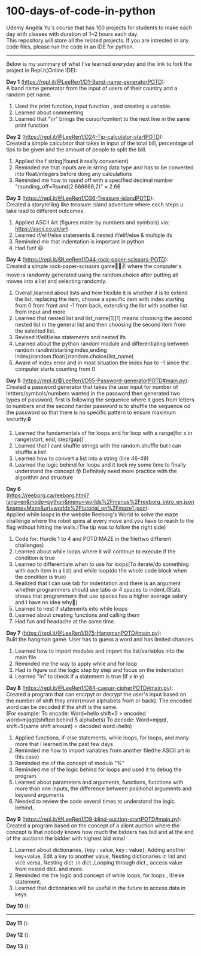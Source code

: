 # 100-days-of-code-in-python
Udemy Angela Yu's course that has 100 projects for students to make each day with classes with duration of 1~2 hours each day.<br>
This repository will store all the related projects. If you are intrested in any code files, please run the code in an IDE for python.<hr>

Below is my summary of what I've learned everyday and the link to fork the project in Repl.it(Online IDE):

<b>Day 1</b> (https://repl.it/@LeeRen1/D1-Band-name-generatorPOTD):<br>
A band name generator from the input of users of their country and a random pet name.
1. Used the print function, input function , and creating a variable.
2. Learned about commenting
3. Learned that "\n" brings the cursor/content to the next line in the same print function

<b>Day 2</b> (https://repl.it/@LeeRen1/D24-Tip-calculator-startPOTD):<br>
Created a simple calculator that takes in input of the total bill, percentage of tips to be given and the amount of people to split the bill. 
1. Applied the f string(found it really convenient)
2. Reminded me that inputs are in string data type and has to be converted into float/integers before dong any calculations
3. Reminded me how to round off with a specified decimal number "rounding_off=Round(2.666666,2)" = 2.66

<b>Day 3</b> (https://repl.it/@LeeRen1/D36-Treasure-islandPOTD):<br>
Created a storytelling like treasure island adventure where each steps u take lead to different outcomes.
1. Applied ASCII Art (figures made by numbers and symbols) via: https://ascii.co.uk/art
2. Learned if/elif/else statements & nested if/elif/else & multiple ifs
3. Reminded me that indentation is important in python
4. Had fun! 😆

<b>Day 4</b> (https://repl.it/@LeeRen1/D44-rock-paper-scissors-POTD):<br>
Created a simple rock-paper-scissors game👊🤚✌ where the computer's move is randomly generated using the random.choice after putting all moves into a list and selecting randomly.
1. Overall,learned about lists and how flexible it is whether it is to extend the list, replacing the item, choose a specific item with index starting from 0 from front and -1 from back, extending the list with another list from input and more
2. Learned that nested list and list_name[1][1] means choosing the second nested list in the general list and then choosing the second item from the selected list.
3. Revised if/elif/else statements and nested ifs
4. Learned about the python random module and differentiating between random.randint(starting index,ending index)/random.float()/random.choice(list_name)
5. Aware of index error and in most situation the index has to -1 since the computer starts counting from 0

<b>Day 5</b> (https://repl.it/@LeeRen1/D55-Password-generatorPOTD#main.py):<br>
Created a password generator that takes the user input for number of lettters/symbols/numbers wanted in the password then generated two types of password, first is following the sequence where it goes from letters to numbers and the second harder password is to shuffle the sequence od the password so that there is no specific pattern to ensure maximum security.🔒
1. Learned the fundamentals of for loops and for loop with a range[for x in range(start, end, step/gap)] 
2. Learned that I cant shuffle strings with the random.shuffle but i can shuffle a list!
3. Learned how to convert a list into a string (line 46-49)
4. Learned the logic behind for loops and it took my some time to finally understand the concept.😵 Definitely need more practice with the algorithm and structure

<b>Day 6</b> <br>
(https://reeborg.ca/reeborg.html?lang=en&mode=python&menu=worlds%2Fmenus%2Freeborg_intro_en.json&name=Maze&url=worlds%2Ftutorial_en%2Fmaze1.json):<br>
Applied while loops in the website Reeborg's World to solve the maze challenge where the robot spins at every move and you have to reach to the flag without hitting the walls.(The tip was to follow the right side)
1. Code for: Hurdle 1 to 4 and POTD:MAZE in the file(two different challenges)
2. Learned about while loops where it will continue to execute if the condition is true
3. Learned to differentiate when to use for loops(To iterate/do something with each item in a list) and while loop(do the whole code block when the condition is true)
4. Realized that I can use tab for indentation and there is an argument whether programmers should use tabs or 4 spaces to indent.(Stats shows that programmers that use spaces has a higher average salary and I have no idea why🤣)
5. Learned to nest if statements into while loops
6. Learned about creating functions and calling them
7. Had fun and headache at the same time.

<b>Day 7</b> (https://repl.it/@LeeRen1/D75-HangmanPOTD#main.py):<br>
Built the hangman game. User has to guess a word and has limited chances.
1. Learned how to import modules and import the list/variables into the main file.
2. Reminded me the way to apply while and for loop
3. Had to figure out the logic step by step and focus on the indentation
4. Learned "in" to check if a statement is true (If x in y) 

<b>Day 8</b> (https://repl.it/@LeeRen1/D84-caesar-cipherPOTD#main.py):<br>
Created a program that can encrpyt or decrypt the user's input based on the number of shift they enter(move alphabets front or back). The encoded word can be decoded if the shift is the same.<br>(For example: To encode: Word=hello shift=5 > encoded word=mjqqt(shifted behind 5 alphabets) To decode: Word=mjqqt, shift=5(same shift amount) > decoded word=hello)
1. Applied functions, if-else statements, while loops, for loops, and many more that I learned in the past few days
2. Reminded me how to  import variables from another file(the ASCII art in this case)
3. Reminded me of the concept of modulo "%"
4.  Reminded me of the logic behind for loops and used it to debug the program
5. Learned about parameters and arguments, functions, functions with more than one inputs, the difference between positional arguments and keyword arguments
6. Needed to review the code several times to understand the logic behind..

<b>Day 9</b> (https://repl.it/@LeeRen1/D9-blind-auction-startPOTD#main.py):<br>
Created a program based on the concept of a silent auction where the concept is that nobody knows how much the bidders has bid and at the end of the auctionn the bidder with highest bid wins!
1. Learned about dictionaries, {key : value, key : value}, Adding another key+value, Edit a key to another value, Nesting dictionaries in list and vice versa, Nesting dict .in dict.,Looping through dict., access value from nested dict. and more.
2. Reminded me the logic and concept of while loops, for loops , if/else statement. 
3. Learned that dictionaries will be useful in the future to access data in keys.

<b>Day 10</b> ():<br>

<hr>
<b>Day 11</b> ():<br>

<b>Day 12</b> ():<br>

<b>Day 13</b> ():<br>
